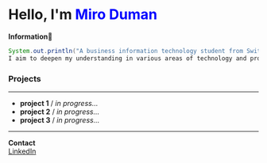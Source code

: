 # Hello, I'm <span style="color:blue">Miro Duman</span>

__Information__:orange_book:
```java
System.out.println("A business information technology student from Switzerland.   
I aim to deepen my understanding in various areas of technology and product development. ");
```

### Projects
___

- __project 1__ / _in progress..._
- __project 2__ / _in progress..._
- __project 3__ / _in progress..._
___

__Contact__  
<span style="color:blue">[LinkedIn](https://www.linkedin.com/in/miro-duman/)</span>


